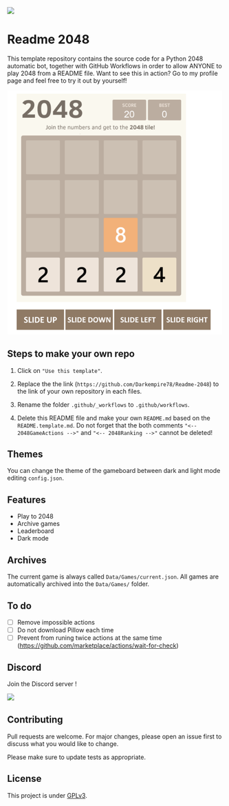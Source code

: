 <!-- ![](https://img.shields.io/codefactor/grade/github/Darkempire78/Github1s-Extension?style=for-the-badge) ![](https://img.shields.io/github/repo-size/Darkempire78/Github1s-Extension?style=for-the-badge) --> <a href="https://discord.com/invite/sPvJmY7mcV"><img src="https://img.shields.io/discord/831524351311609907?color=%237289DA&label=DISCORD&style=for-the-badge"></a>

#  Readme 2048

This template repository contains the source code for a Python 2048 automatic bot, together with GitHub Workflows in order to allow ANYONE to play 2048 from a README file. Want to see this in action? Go to my profile page and feel free to try it out by yourself!

<img src="https://github.com/Darkempire78/readme-2048/blob/main/Capture1.PNG" width="500"/>

## Steps to make your own repo

1. Click on `"Use this template"`.

2. Replace the the link (`https://github.com/Darkempire78/Readme-2048`) to the link of your own repository in each files.

3. Rename the folder `.github/_workflows` to `.github/workflows`.

4. Delete this README file and make your own `README.md` based on the `README.template.md`. Do not forget that the both comments `"<-- 2048GameActions -->"` and `"<-- 2048Ranking -->"` cannot be deleted!

## Themes
You can change the theme of the gameboard between dark and light mode editing `config.json`.

## Features

* Play to 2048
* Archive games
* Leaderboard
* Dark mode


## Archives

The current game is always called `Data/Games/current.json`. All games are automatically archived into the `Data/Games/` folder.

## To do
- [ ] Remove impossible actions
- [ ] Do not download Pillow each time 
- [ ] Prevent from runing twice actions at the same time (https://github.com/marketplace/actions/wait-for-check)

## Discord

Join the Discord server !

[![](https://i.imgur.com/UfyvtOL.png)](https://discord.gg/sPvJmY7mcV)

## Contributing

Pull requests are welcome. For major changes, please open an issue first to discuss what you would like to change.

Please make sure to update tests as appropriate.

## License

This project is under [GPLv3](LICENSE).
